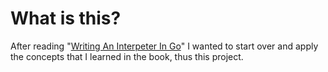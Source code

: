 # What is this?
After reading "[Writing An Interpeter In Go](https://interpreterbook.com/)" I wanted to start over and apply the concepts that I learned in the book, thus this project.
